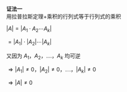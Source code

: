 **证法一**  
用拉普拉斯定理+乘积的行列式等于行列式的乘积  
  
 $|A|=|A_1\cdot A_2\cdots A_k|$  
  
 $=|A_1|\cdot|A_2|\cdots|A_k|$  
  
又因为 $A_1，A_2，\cdots，A_k$ 均可逆  
  
 $\Rightarrow |A_1|\neq0，|A_2|\neq0，  
\cdots，|A_k|\neq0$  
  
 $\Rightarrow|A|\neq0$  

